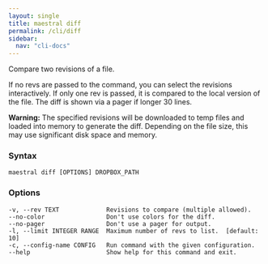 ```yaml
---
layout: single
title: maestral diff
permalink: /cli/diff
sidebar:
  nav: "cli-docs"
---
```


Compare two revisions of a file.

If no revs are passed to the command, you can select the revisions interactively. If
only one rev is passed, it is compared to the local version of the file. The diff is
shown via a pager if longer 30 lines.

**Warning:** The specified revisions will be downloaded to temp files and loaded into
memory to generate the diff. Depending on the file size, this may use significant disk
space and memory.

### Syntax

```
maestral diff [OPTIONS] DROPBOX_PATH
```

### Options

```
-v, --rev TEXT             Revisions to compare (multiple allowed).
--no-color                 Don't use colors for the diff.
--no-pager                 Don't use a pager for output.
-l, --limit INTEGER RANGE  Maximum number of revs to list.  [default: 10]
-c, --config-name CONFIG   Run command with the given configuration.
--help                     Show help for this command and exit.
```
